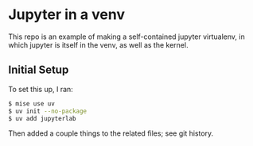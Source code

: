 # Jupyter in a venv

This repo is an example of making a self-contained jupyter virtualenv, in which jupyter is itself in the venv, as well as the kernel.

## Initial Setup

To set this up, I ran:

```sh
$ mise use uv
$ uv init --no-package
$ uv add jupyterlab
```

Then added a couple things to the related files; see git history.
